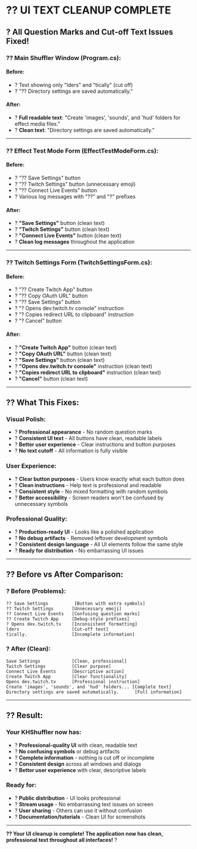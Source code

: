 # ?? **UI TEXT CLEANUP COMPLETE**

## ? **All Question Marks and Cut-off Text Issues Fixed!**

### ?? **Main Shuffler Window (Program.cs):**

#### **Before:**
- ? Text showing only "lders" and "tically" (cut off)
- ? "?? Directory settings are saved automatically."

#### **After:**
- ? **Full readable text**: "Create 'images', 'sounds', and 'hud' folders for effect media files."
- ? **Clean text**: "Directory settings are saved automatically."

---

### ?? **Effect Test Mode Form (EffectTestModeForm.cs):**

#### **Before:**
- ? "?? Save Settings" button
- ? "?? Twitch Settings" button (unnecessary emoji)
- ? "?? Connect Live Events" button  
- ? Various log messages with "??" and "?" prefixes

#### **After:**
- ? **"Save Settings"** button (clean text)
- ? **"Twitch Settings"** button (clean text)
- ? **"Connect Live Events"** button (clean text)
- ? **Clean log messages** throughout the application

---

### ?? **Twitch Settings Form (TwitchSettingsForm.cs):**

#### **Before:**
- ? "?? Create Twitch App" button
- ? "?? Copy OAuth URL" button
- ? "?? Save Settings" button
- ? "? Opens dev.twitch.tv console" instruction
- ? "? Copies redirect URL to clipboard" instruction
- ? "? Cancel" button

#### **After:**
- ? **"Create Twitch App"** button (clean text)
- ? **"Copy OAuth URL"** button (clean text)
- ? **"Save Settings"** button (clean text)
- ? **"Opens dev.twitch.tv console"** instruction (clean text)
- ? **"Copies redirect URL to clipboard"** instruction (clean text)  
- ? **"Cancel"** button (clean text)

---

## ?? **What This Fixes:**

### **Visual Polish:**
- ? **Professional appearance** - No random question marks
- ? **Consistent UI text** - All buttons have clean, readable labels
- ? **Better user experience** - Clear instructions and button purposes
- ? **No text cutoff** - All information is fully visible

### **User Experience:**
- ? **Clear button purposes** - Users know exactly what each button does
- ? **Clean instructions** - Help text is professional and readable
- ? **Consistent style** - No mixed formatting with random symbols
- ? **Better accessibility** - Screen readers won't be confused by unnecessary symbols

### **Professional Quality:**
- ? **Production-ready UI** - Looks like a polished application
- ? **No debug artifacts** - Removed leftover development symbols
- ? **Consistent design language** - All UI elements follow the same style
- ? **Ready for distribution** - No embarrassing UI issues

---

## ?? **Before vs After Comparison:**

### **? Before (Problems):**
```
?? Save Settings          [Button with extra symbols]
?? Twitch Settings       [Unnecessary emoji]
?? Connect Live Events   [Confusing question marks]  
?? Create Twitch App     [Debug-style prefixes]
? Opens dev.twitch.tv    [Inconsistent formatting]
lders                    [Cut-off text]
tically.                 [Incomplete information]
```

### **? After (Clean):**
```
Save Settings            [Clean, professional]
Twitch Settings          [Clear purpose]
Connect Live Events      [Descriptive action]
Create Twitch App        [Clear functionality]
Opens dev.twitch.tv      [Professional instruction]
Create 'images', 'sounds', and 'hud' folders... [Complete text]
Directory settings are saved automatically.      [Full information]
```

---

## ?? **Result:**

### **Your KHShuffler now has:**
- ? **Professional-quality UI** with clean, readable text
- ? **No confusing symbols** or debug artifacts
- ? **Complete information** - nothing is cut off or incomplete
- ? **Consistent design** across all windows and dialogs
- ? **Better user experience** with clear, descriptive labels

### **Ready for:**
- ? **Public distribution** - UI looks professional
- ? **Stream usage** - No embarrassing text issues on screen
- ? **User sharing** - Others can use it without confusion
- ? **Documentation/tutorials** - Clean UI for screenshots

---

**?? Your UI cleanup is complete! The application now has clean, professional text throughout all interfaces!** ?
